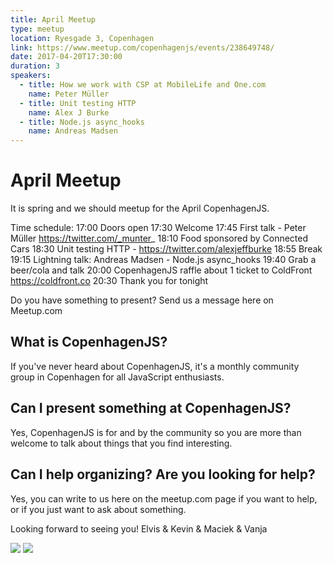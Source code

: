 ```yaml
---
title: April Meetup
type: meetup
location: Ryesgade 3, Copenhagen
link: https://www.meetup.com/copenhagenjs/events/238649748/
date: 2017-04-20T17:30:00
duration: 3
speakers:
  - title: How we work with CSP at MobileLife and One.com
    name: Peter Müller
  - title: Unit testing HTTP
    name: Alex J Burke
  - title: Node.js async_hooks
    name: Andreas Madsen
---
```


# April Meetup


It is spring and we should meetup for the April CopenhagenJS.

Time schedule:
17:00 Doors open
17:30 Welcome
17:45 First talk - Peter Müller https://twitter.com/_munter_
18:10 Food sponsored by Connected Cars
18:30 Unit testing HTTP - https://twitter.com/alexjeffburke
18:55 Break
19:15 Lightning talk: Andreas Madsen - Node.js async_hooks
19:40 Grab a beer/cola and talk
20:00 CopenhagenJS raffle about 1 ticket to ColdFront https://coldfront.co
20:30 Thank you for tonight

Do you have something to present? Send us a message here on Meetup.com

## <b>What is CopenhagenJS? </b>
If you've never heard about CopenhagenJS, it's a monthly community group in Copenhagen for all JavaScript enthusiasts.

## <b>Can I present something at CopenhagenJS? </b>
Yes, CopenhagenJS is for and by the community so you are more than welcome to talk about things that you find interesting.

## <b>Can I help organizing? Are you looking for help? </b>
Yes, you can write to us here on the meetup.com page if you want to help, or if you just want to ask about something.

Looking forward to seeing you!
Elvis &amp; Kevin &amp; Maciek &amp; Vanja

<img src="https://i.imgur.com/0JtT6FP.png" />

<img src="https://i.imgur.com/vTLlrgb.png" />
